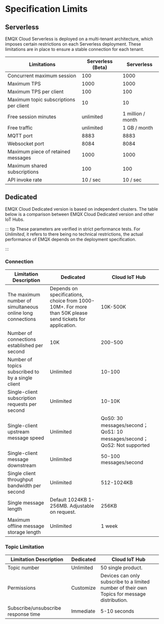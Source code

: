 # Specification Limits

## Serverless

EMQX Cloud Serverless is deployed on a multi-tenant architecture, which imposes certain restrictions on each Serverless deployment. These limitations are in place to ensure a stable connection for each tenant. 

| **Limitations** | **Serverless (Beta)**    | **Serverless**                     |
| -------------------- | ----------------------------------------------------- | -------------------------------------- |
| Concurrent maximum session |100                | 1000                |
| Maximum TPS   | 1000                      | 1000                                |
| Maximum TPS per client  | 100                 | 100          |
| Maximum topic subscriptions per client | 10            | 10         |
| Free session minutes | unlimited        | 1 million / month               |
| Free traffic      | unlimited            | 1 GB / month                  |
| MQTT port     | 8883                  | 8883                             |
| Websocket port | 8084                 | 8084                            |
| Maximum piece of retained messages | 1000               | 1000               |
| Maximum shared subscriptions | 100            | 100                         |
| API invoke rate | 10 / sec                     | 10 / sec                  |


## Dedicated

EMQX Cloud Dedicated version is based on independent clusters. The table below is a comparison between EMQX Cloud Dedicated version and other IoT Hubs. 

::: tip
These parameters are verified in strict performance tests. For *Unlimited*, it refers to there being no technical restrictions, the actual performance of EMQX depends on the deployment specification. 

:::

### Connection

| **Limitation Description**         | **Dedicated**                                             | **Cloud IoT Hub**                     |
| -------------------- | ----------------------------------------------------- | -------------------------------------- |
| The maximum number of simultaneous online long connections  | Depends on specifications, choice from 1000-10M+. For more than 50K please send tickets for application.| 10K-500K                                 |
| Number of connections established per second     | 10K                                                   | 200-500                                |
| Number of topics subscribed to by a single client   | Unlimited                                                  | 10-100                                 |
| Single-client subscription requests per second  | Unlimited                                                  | 10-10K                                  |
| Single-client upstream message speed | Unlimited                                                  | QoS0: 30 messages/second；QoS1: 10 messages/second；QoS2: Not supported |
| Single-client message downstream     | Unlimited                                                  | 50-100 messages/second                          |
| Single client throughput bandwidth per second | Unlimited                                                  | 512-1024KB                             |
| Single message length         | Default 1024KB 1-256MB. Adjustable on request.                      | 256KB                                  |
| Maximum offline message storage length| Unlimited                                              | 1 week

### Topic Limitation

| **Limitation Description**              | **Dedicated**          | **Cloud IoT Hub**                              |
| ------------------------- | ------------------ | ----------------------------------------------- |
| Topic number               | Unlimited              | 50 single product.                                     |
| Permissions                      | Customize | Devices can only subscribe to a limited number of their own Topics for message distribution. |
| Subscribe/unsubscribe response time | Immediate             | 5-10 seconds                                          |

